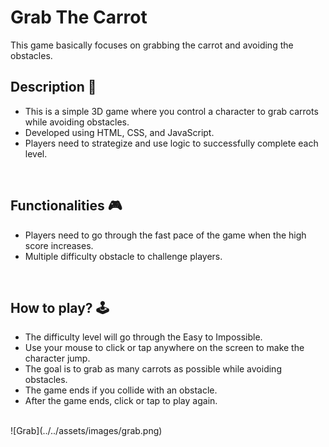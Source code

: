 # Grab The Carrot

This game basically focuses on grabbing the carrot and avoiding the obstacles.

## **Description 📃**

<!-- Add your game description here  -->

- This is a simple 3D game where you control a character to grab carrots while avoiding obstacles.
- Developed using HTML, CSS, and JavaScript.
- Players need to strategize and use logic to successfully complete each level.

<br>

## **Functionalities 🎮**

<!-- Add functionalities over here -->

- Players need to go through the fast pace of the game when the high score increases.
- Multiple difficulty obstacle to challenge players.

<br>

## **How to play? 🕹️**

<!-- Add the steps how to play the game -->

- The difficulty level will go through the Easy to Impossible.
- Use your mouse to click or tap anywhere on the screen to make the character jump.
- The goal is to grab as many carrots as possible while avoiding obstacles.
- The game ends if you collide with an obstacle.
- After the game ends, click or tap to play again.

<br>
![Grab](../../assets/images/grab.png)

</br>
